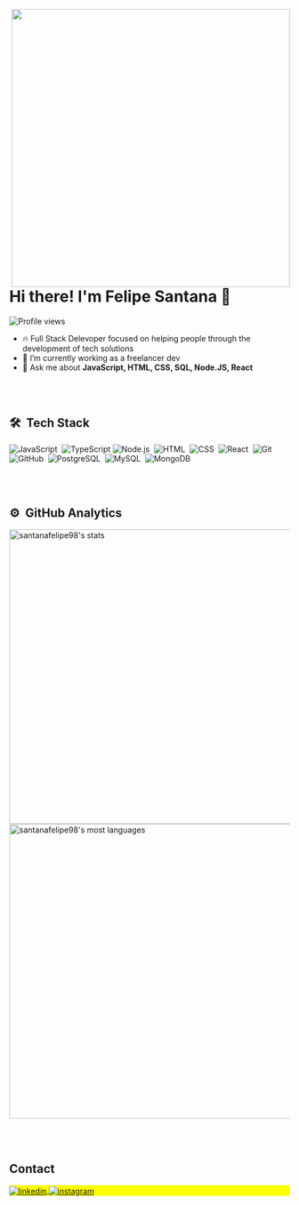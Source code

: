 <img align="right" height="500em" src="https://gist.githubusercontent.com/santanafelipe98/09c116859004ce4ad82c8c84a7240d67/raw/e9337cba58507761344b5d5f361796a6d508ad29/profile_card.svg"/>
<h1 align="left">Hi there! I'm Felipe Santana 👋</h1>
<p align="left"> <img src="https://komarev.com/ghpvc/?username=santanafelipe98&color=yellow" alt="Profile views" /> </p>

- 🔥 Full Stack Delevoper focused on helping people through the development of tech solutions
- 🔭 I’m currently working as a freelancer dev
- 💬 Ask me about **JavaScript, HTML, CSS, SQL, Node.JS, React**

<br><br>

## 🛠 &nbsp;Tech Stack

![JavaScript](https://img.shields.io/badge/-JavaScript-05122A?style=flat&logo=javascript)&nbsp;
![TypeScript](https://img.shields.io/badge/typescript-%23007ACC.svg?style=flat&logo=typescript&logoColor=white)
![Node.js](https://img.shields.io/badge/-Node.js-05122A?style=flat&logo=node.js)&nbsp;
![HTML](https://img.shields.io/badge/-HTML-05122A?style=flat&logo=HTML5)&nbsp;
![CSS](https://img.shields.io/badge/-CSS-05122A?style=flat&logo=CSS3&logoColor=1572B6)&nbsp;
![React](https://img.shields.io/badge/-React-05122A?style=flat&logo=react)&nbsp;
![Git](https://img.shields.io/badge/-Git-05122A?style=flat&logo=git)&nbsp;
![GitHub](https://img.shields.io/badge/-GitHub-05122A?style=flat&logo=github)&nbsp;
![PostgreSQL](https://img.shields.io/badge/-PostgreSQL-05122A?style=flat&logo=postgresql)&nbsp;
![MySQL](https://img.shields.io/badge/mysql-%2300f.svg?style=flat&logo=mysql&logoColor=white)&nbsp;
![MongoDB](https://img.shields.io/badge/MongoDB-%234ea94b.svg?style=flat&logo=mongodb&logoColor=white)

<br><br>

## ⚙️ &nbsp;GitHub Analytics

<p align="left">
<img width="530em" src="https://github-readme-stats.vercel.app/api?username=santanafelipe98&show_icons=true&theme=vision-friendly-dark" alt="santanafelipe98's stats"/>
<img width="530em" src="https://github-readme-stats.vercel.app/api/top-langs/?username=santanafelipe98&layout=compact&theme=vision-friendly-dark" alt="santanafelipe98's most languages"/>
</p>

<br><br>

## Contact

<p align="left" style="background:yellow">
<a href="https://br.linkedin.com/in/felipe-santana-9aa0b9219" target="_blank">
  <img align="center" src="https://img.shields.io/badge/-santanafelipe98-blue?style=flat&logo=linkedin" alt="linkedin"/>
</a>
<a href="https://instagram.com/santana.felipe98" target="_blank">
 <img align="center" src="https://img.shields.io/badge/-santanafelipe98-blue?style=flat&logo=instagram&logoColor=white" alt="instagram"/>
</a>
</p>

<!--
**santanafelipe98/santanafelipe98** is a ✨ _special_ ✨ repository because its `README.md` (this file) appears on your GitHub profile.

Here are some ideas to get you started:

- 🔭 I’m currently working on ...
- 🌱 I’m currently learning ...
- 👯 I’m looking to collaborate on ...
- 🤔 I’m looking for help with ...
- 💬 Ask me about ...
- 📫 How to reach me: ...
- 😄 Pronouns: ...
- ⚡ Fun fact: ...
-->
